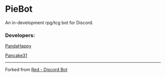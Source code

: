 # PieBot

An in-development rpg/tcg bot for Discord.

### Developers: 

[PandaHappy](https://github.com/Quantomistro3178)

[Pancake31](https://github.com/Pancake31)

<hr> 

Forked from [Red - Discord Bot](https://github.com/Cog-Creators/Red-DiscordBot)
